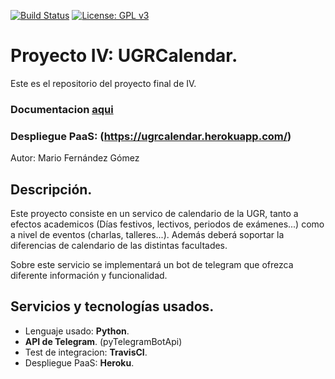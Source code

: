 [![Build Status](https://travis-ci.org/mariofg92/ivmario.svg?branch=master)](https://travis-ci.org/mariofg92/ivmario)
[![License: GPL v3](https://img.shields.io/badge/License-GPL%20v3-blue.svg)](https://www.gnu.org/licenses/gpl-3.0)


# Proyecto IV: UGRCalendar.
Este es el repositorio del proyecto final de IV.

### Documentacion [aqui](https://github.com/mariofg92/ivmario/blob/master/docs/README.md)

### Despliegue PaaS: (https://ugrcalendar.herokuapp.com/)

Autor: Mario Fernández Gómez

## Descripción.

Este proyecto consiste en un servico de calendario de la UGR, tanto a efectos academicos (Días festivos, lectivos, periodos de exámenes...) como a nivel de eventos (charlas, talleres...). Además deberá soportar la diferencias de calendario de las distintas facultades.

Sobre este servicio se implementará un bot de telegram que ofrezca diferente información y funcionalidad.

## Servicios y tecnologías usados.

+ Lenguaje usado: **Python**.
+ **API de Telegram**. (pyTelegramBotApi)
+ Test de integracion: **TravisCI**.
+ Despliegue PaaS: **Heroku**.
